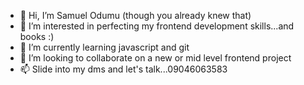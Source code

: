 - 👋 Hi, I’m Samuel Odumu (though you already knew that)
- 👀 I’m interested in perfecting my frontend development skills...and books :)
- 🌱 I’m currently learning javascript and git
- 💞️ I’m looking to collaborate on a new or mid level frontend project
- 📫 Slide into my dms and let's talk...09046063583
